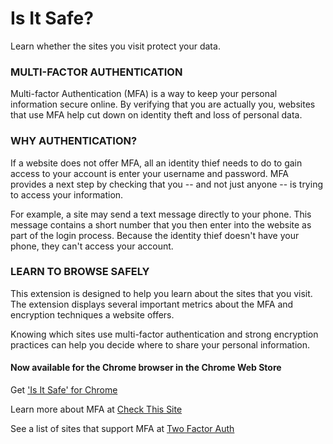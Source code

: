 # Is It Safe?
Learn whether the sites you visit protect your data.

### MULTI-FACTOR AUTHENTICATION

Multi-factor Authentication (MFA) is a way to keep your personal information secure online. By verifying that you are actually you, websites that use MFA help cut down on identity theft and loss of personal data.

### WHY AUTHENTICATION?

If a website does not offer MFA, all an identity thief needs to do to gain access to your account is enter your username and password. MFA provides a next step by checking that you -- and not just anyone -- is trying to access your information.

For example, a site may send a text message directly to your phone. This message contains a short number that you then enter into the website as part of the login process. Because the identity thief doesn't have your phone, they can't access your account.

### LEARN TO BROWSE SAFELY

This extension is designed to help you learn about the sites that you visit. The extension displays several important metrics about the MFA and encryption techniques a website offers.

Knowing which sites use multi-factor authentication and strong encryption practices can help you decide where to share your personal information.

#### Now available for the Chrome browser in the Chrome Web Store
Get ['Is It Safe' for Chrome](https://chrome.google.com/webstore/detail/is-it-safe/jmppobhogabhaifcikcjkilmmclfhdjd)

Learn more about MFA at [Check This Site](http://www.checkthis.site)

See a list of sites that support MFA at [Two Factor Auth](https://twofactorauth.org)
